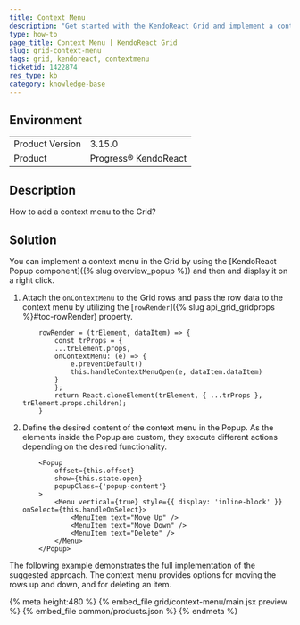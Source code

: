 ```yaml
---
title: Context Menu
description: "Get started with the KendoReact Grid and implement a context menu to its features."
type: how-to
page_title: Context Menu | KendoReact Grid
slug: grid-context-menu
tags: grid, kendoreact, contextmenu
ticketid: 1422874
res_type: kb
category: knowledge-base
---
```


## Environment

<table>
	<tbody>
		<tr>
			<td>Product Version</td>
			<td>3.15.0</td>
		</tr>
		<tr>
			<td>Product</td>
			<td>Progress® KendoReact</td>
		</tr>
	</tbody>
</table>


## Description

How to add a context menu to the Grid?

## Solution

You can implement a context menu in the Grid by using the [KendoReact Popup component]({% slug overview_popup %}) and then and display it on a right click.

1. Attach the `onContextMenu` to the Grid rows and pass the row data to the context menu by utilizing the [`rowRender`]({% slug api_grid_gridprops %}#toc-rowRender) property.

    ```tsx-no-run
        rowRender = (trElement, dataItem) => {
            const trProps = {
            ...trElement.props,
            onContextMenu: (e) => {
                e.preventDefault()
                this.handleContextMenuOpen(e, dataItem.dataItem)
            }
            };
            return React.cloneElement(trElement, { ...trProps }, trElement.props.children);
        }
    ```

2. Define the desired content of the context menu in the Popup. As the elements inside the Popup are custom, they execute different actions depending on the desired functionality.

    ```tsx-no-run
        <Popup
            offset={this.offset}
            show={this.state.open}
            popupClass={'popup-content'}
        >
            <Menu vertical={true} style={{ display: 'inline-block' }} onSelect={this.handleOnSelect}>
                <MenuItem text="Move Up" />
                <MenuItem text="Move Down" />
                <MenuItem text="Delete" />
            </Menu>
        </Popup>
    ```

The following example demonstrates the full implementation of the suggested approach. The context menu provides options for moving the rows up and down, and for deleting an item.

{% meta height:480 %}
{% embed_file grid/context-menu/main.jsx preview %}
{% embed_file common/products.json %}
{% endmeta %}
